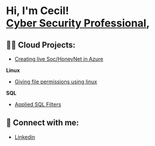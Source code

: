 <h1>Hi, I'm Cecil! <br/><a href="https://www.linkedin.com/in/cecil-brooks-24a390252">Cyber Security Professional</a>,                     
                  
  
  
  
  
  <h2>👨‍💻 Cloud Projects:</h2>

  
  - [Creating live Soc/HoneyNet in Azure ](https://github.com/01Cecil/Soc-Honeynet)
  
 
 <b>Linux</b>
 
- [Giving file permissions using linux](https://github.com/01Cecil/Linux-file-permissions)


 <b>SQL</b>

- [Applied SQL Filters ](https://github.com/01Cecil/SQL-Filters)


<h2> 🤳 Connect with me:</h2>


- [Linkedin](https://www.linkedin.com/in/cecil-brooks-24a390252/)


